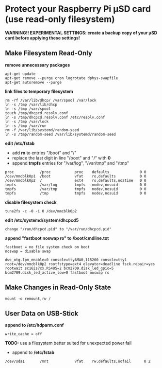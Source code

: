 Protect your Raspberry Pi µSD card (use read-only filesystem)
=============================================================

**WARNING!! EXPERIMENTAL SETTINGS: create a backup copy of your µSD card before applying these settings!**

Make Filesystem Read-Only
-------------------------------
**remove unnecessary packages** 

```
apt-get update
apt-get remove --purge cron logrotate dphys-swapfile
apt-get autoremove --purge
```

**link files to temporary filesystem** 

```
rm -rf /var/lib/dhcp/ /var/spool /var/lock
ln -s /tmp /var/lib/dhcp
ln -s /tmp /var/spool
touch /tmp/dhcpcd.resolv.conf
ln -s /tmp/dhcpcd.resolv.conf /etc/resolv.conf
ln -s /tmp /var/lock
ln -s /tmp /var/run
rm -f /var/lib/systemd/random-seed
ln -s /tmp/random-seed /var/lib/systemd/random-seed
```

**edit /etc/fstab** 

   * add **ro** to entries "/boot" and "/" 
   * replace the last digit in line "/boot" and "/" with **0**
   * append **tmpfs** entries for "/var/log", "/var/tmp" and "/tmp"

```
proc            /proc           proc    defaults              0 0
/dev/mmcblk0p1  /boot           vfat    ro,defaults           0 0
/dev/mmcblk0p2  /               ext4    ro,defaults,noatime   0 0
tmpfs           /var/log        tmpfs   nodev,nosuid          0 0
tmpfs           /var/tmp        tmpfs   nodev,nosuid          0 0
tmpfs           /tmp            tmpfs   nodev,nosuid          0 0
```

**disable filesystem check** 

    tune2fs -c -0 -i 0 /dev/mmcblk0p2 

**edit /etc/systemd/system/dhcpcd5**

    change "/run/dhcpcd.pid" to "/var/run/dhcpcd.pid"

**append "fastboot noswap ro" to /boot/cmdline.txt**

    fastboot = no file system check on boot
    noswap = disable swap
```   
dwc_otg.lpm_enable=0 console=ttyAMA0,115200 console=tty1 root=/dev/mmcblk0p2 rootfstype=ext4 elevator=deadline fsck.repair=yes rootwait sc16is7xx.RS485=2 bcm2709.disk_led_gpio=5 bcm2709.disk_led_active_low=0 fastboot noswap ro
```

Make Changes in Read-Only State
-------------------------------

    mount -o remount,rw /


User Data on USB-Stick
----------------------

**append to /etc/hdparm.conf**

``` 
write_cache = off
``` 

**TODO:**  use a filesystem better suited for unexpected power fail
- append to **/etc/fstab**

```
/dev/sda1       /mnt            vfat    rw,defaults,nofail      0 2
```

